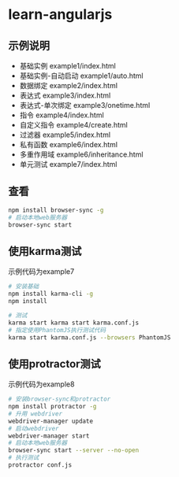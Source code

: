 # learn-angularjs

## 示例说明
- 基础实例 example1/index.html
- 基础实例-自动启动 example1/auto.html
- 数据绑定 example2/index.html
- 表达式 example3/index.html
- 表达式-单次绑定 example3/onetime.html
- 指令 example4/index.html
- 自定义指令 example4/create.html
- 过滤器 example5/index.html
- 私有函数 example6/index.html
- 多重作用域 example6/inheritance.html
- 单元测试 example7/index.html

## 查看
```bash
npm install browser-sync -g
# 启动本地web服务器
browser-sync start

```

## 使用karma测试
示例代码为example7

```bash
# 安装基础
npm install karma-cli -g
npm install

# 测试
karma start karma start karma.conf.js
# 指定使用PhantomJS执行测试代码
karma start karma.conf.js --browsers PhantomJS
```

## 使用protractor测试
示例代码为example8

```bash
# 安装browser-sync和protractor
npm install protractor -g
# 升用 webdriver
webdriver-manager update
# 启动webdriver
webdriver-manager start
# 启动本地web服务器
browser-sync start --server --no-open
# 执行测试
protractor conf.js
```
